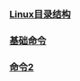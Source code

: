 ### [Linux目录结构](http://vfdxvffd.github.io/Linux目录结构)


### [基础命令](http://vfdxvffd.github.io/基础命令)


### [命令2](http://vfdxvffd.github.io/命令2)
